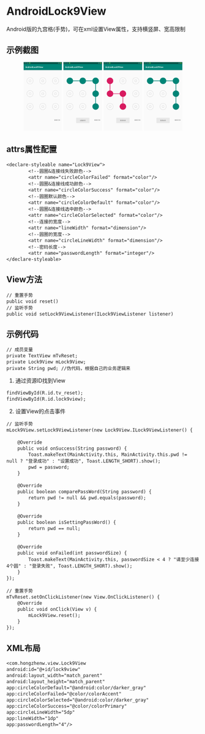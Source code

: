 # AndroidLock9View
Android版的九宫格(手势)，可在xml设置View属性，支持横竖屏、宽高限制

## 示例截图
<div align="center">
<img src="https://github.com/kenvin-workpace/AndroidLock9View/blob/master/screenshot/device-2019-05-09-154628.png" height="20%" width="20%" >
<img src="https://github.com/kenvin-workpace/AndroidLock9View/blob/master/screenshot/device-2019-05-09-154748.png" height="20%" width="20%" >
<img src="https://github.com/kenvin-workpace/AndroidLock9View/blob/master/screenshot/device-2019-05-09-154805.png" height="20%" width="20%" >
<img src="https://github.com/kenvin-workpace/AndroidLock9View/blob/master/screenshot/device-2019-05-09-154825.png" height="20%" width="20%" >
</div>

## attrs属性配置
```
<declare-styleable name="Lock9View">
        <!--圆圈&连接线失败颜色-->
        <attr name="circleColorFailed" format="color"/>
        <!--圆圈&连接线成功颜色-->
        <attr name="circleColorSuccess" format="color"/>
        <!--圆圈默认颜色-->
        <attr name="circleColorDefault" format="color"/>
        <!--圆圈&连接线选中颜色-->
        <attr name="circleColorSelected" format="color"/>
        <!--连接的宽度-->
        <attr name="lineWidth" format="dimension"/>
        <!--圆圈的宽度-->
        <attr name="circleLineWidth" format="dimension"/>
        <!--密码长度-->
        <attr name="passwordLength" format="integer"/>
</declare-styleable>
```
## View方法
```
// 重置手势
public void reset()
// 监听手势
public void setLock9ViewListener(ILock9ViewListener listener)
```
## 示例代码
```
// 成员变量
private TextView mTvReset;
private Lock9View mLock9View;
private String pwd; //伪代码，根据自己的业务逻辑来
```
1. 通过资源ID找到View
```
findViewById(R.id.tv_reset);
findViewById(R.id.lock9view);
```
2. 设置View的点击事件
```
// 监听手势
mLock9View.setLock9ViewListener(new Lock9View.ILock9ViewListener() {

    @Override
    public void onSuccess(String password) {
        Toast.makeText(MainActivity.this, MainActivity.this.pwd != null ? "登录成功" : "设置成功", Toast.LENGTH_SHORT).show();
        pwd = password;
    }

    @Override
    public boolean comparePassWord(String password) {
        return pwd != null && pwd.equals(password);
    }

    @Override
    public boolean isSettingPassWord() {
        return pwd == null;
    }

    @Override
    public void onFailed(int passwordSize) {
        Toast.makeText(MainActivity.this, passwordSize < 4 ? "请至少连接4个圆" : "登录失败", Toast.LENGTH_SHORT).show();
    }
});

// 重置手势
mTvReset.setOnClickListener(new View.OnClickListener() {
    @Override
    public void onClick(View v) {
        mLock9View.reset();
    }
});
```
## XML布局
```
<com.hongzhenw.view.Lock9View
android:id="@+id/lock9view"
android:layout_width="match_parent"
android:layout_height="match_parent"
app:circleColorDefault="@android:color/darker_gray"
app:circleColorFailed="@color/colorAccent"
app:circleColorSelected="@android:color/darker_gray"
app:circleColorSuccess="@color/colorPrimary"
app:circleLineWidth="5dp"
app:lineWidth="1dp"
app:passwordLength="4"/>
```
